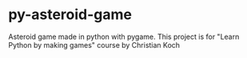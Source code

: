 # py-asteroid-game
Asteroid game made in python with pygame. This project is for "Learn Python by making games" course by Christian Koch
